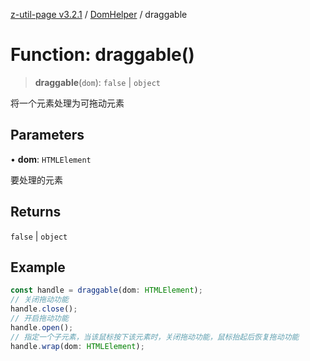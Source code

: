 [z-util-page v3.2.1](../../../index.md) / [DomHelper](../index.md) / draggable

# Function: draggable()

> **draggable**(`dom`): `false` \| `object`

将一个元素处理为可拖动元素

## Parameters

• **dom**: `HTMLElement`

要处理的元素

## Returns

`false` \| `object`

## Example

```ts
const handle = draggable(dom: HTMLElement);
// 关闭拖动功能
handle.close();
// 开启拖动功能
handle.open();
// 指定一个子元素，当该鼠标按下该元素时，关闭拖动功能，鼠标抬起后恢复拖动功能
handle.wrap(dom: HTMLElement);
```
